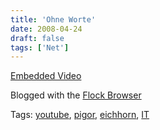 ```yaml
---
title: 'Ohne Worte'
date: 2008-04-24
draft: false
tags: ['Net']
---
```


[Embedded Video](http://www.youtube.com/watch?v=xTorchdVl5c)

Blogged with the [Flock Browser](http://www.flock.com/blogged-with-flock "Flock Browser")

Tags: [youtube](http://technorati.com/tag/youtube), [pigor](http://technorati.com/tag/pigor), [eichhorn](http://technorati.com/tag/%20eichhorn), [IT](http://technorati.com/tag/%20IT)